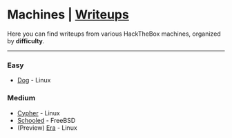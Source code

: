 # Machines | [Writeups](README.md)

Here you can find writeups from various HackTheBox machines, organized by **difficulty**.

---

### Easy
  -  [Dog](machines/easy/dog/dog-writeup.md) - Linux
### Medium
   - [Cypher](machines/medium/cypher/cypher-writeup.md) - Linux
   - [Schooled](machines/medium/schooled/schooled-writeup.md) - FreeBSD
   - (Preview) [Era](machines/medium/era/era-writeup.md) - Linux
